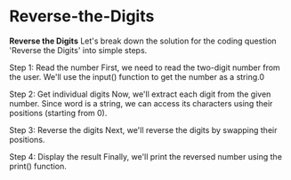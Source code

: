 # Reverse-the-Digits
**Reverse the Digits**
Let's break down the solution for the coding question 'Reverse the Digits' into simple steps.

Step 1: Read the number
First, we need to read the two-digit number from the user. We'll use the input() function to get the number as a string.0

Step 2: Get individual digits
Now, we'll extract each digit from the given number. Since word is a string, we can access its characters using their positions (starting from 0).

Step 3: Reverse the digits
Next, we'll reverse the digits by swapping their positions.

Step 4: Display the result
Finally, we'll print the reversed number using the print() function.
